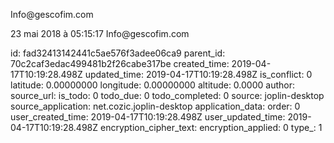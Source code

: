 Info\@gescofim.com

23 mai 2018 à 05:15:17
Info\@gescofim.com


id: fad32413142441c5ae576f3adee06ca9
parent_id: 70c2caf3edac499481b2f26cabe317be
created_time: 2019-04-17T10:19:28.498Z
updated_time: 2019-04-17T10:19:28.498Z
is_conflict: 0
latitude: 0.00000000
longitude: 0.00000000
altitude: 0.0000
author: 
source_url: 
is_todo: 0
todo_due: 0
todo_completed: 0
source: joplin-desktop
source_application: net.cozic.joplin-desktop
application_data: 
order: 0
user_created_time: 2019-04-17T10:19:28.498Z
user_updated_time: 2019-04-17T10:19:28.498Z
encryption_cipher_text: 
encryption_applied: 0
type_: 1
